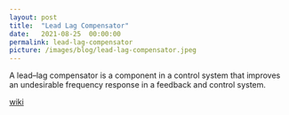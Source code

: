 ```yaml
---
layout: post
title:  "Lead Lag Compensator"
date:   2021-08-25  00:00:00
permalink: lead-lag-compensator
picture: /images/blog/lead-lag-compensator.jpeg
---
```


A lead–lag compensator is a component in a control system that improves an undesirable frequency response in a feedback and control system.

[wiki](https://en.wikipedia.org/wiki/Lead%E2%80%93lag_compensator)